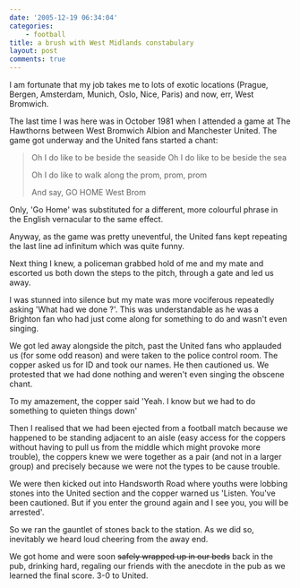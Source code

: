 ```yaml
---
date: '2005-12-19 06:34:04'
categories:
    - football
title: a brush with West Midlands constabulary
layout: post
comments: true
---
```

I am fortunate that my job takes me to lots of exotic locations (Prague,
Bergen, Amsterdam, Munich, Oslo, Nice, Paris) and now, err, West
Bromwich.

The last time I was here was in October 1981 when I attended a game at
The Hawthorns between West Bromwich Albion and Manchester United. The
game got underway and the United fans started a chant:
> Oh I do like to be beside the seaside
> Oh I do like to be beside the sea
>
> Oh I do like to walk along the prom, prom, prom
>
> And say, GO HOME West Brom

Only, 'Go Home' was substituted for a different, more colourful phrase
in the English vernacular to the same effect.

Anyway, as the game was pretty uneventful, the United fans kept
repeating the last line ad infinitum which was quite funny.

Next thing I knew, a policeman grabbed hold of me and my mate and
escorted us both down the steps to the pitch, through a gate and led us
away.

I was stunned into silence but my mate was more vociferous repeatedly
asking 'What had we done ?'. This was understandable as he was a
Brighton fan who had just come along for something to do and wasn't even
singing.

We got led away alongside the pitch, past the United fans who applauded
us (for some odd reason) and were taken to the police control room. The
copper asked us for ID and took our names. He then cautioned us. We
protested that we had done nothing and weren't even singing the obscene
chant.

To my amazement, the copper said 'Yeah. I know but we had to do
something to quieten things down'

Then I realised that we had been ejected from a football match because
we happened to be standing adjacent to an aisle (easy access for the
coppers without having to pull us from the middle which might provoke
more trouble), the coppers knew we were together as a pair (and not in a
larger group) and precisely because we were not the types to be cause
trouble.

We were then kicked out into Handsworth Road where youths were lobbing
stones into the United section and the copper warned us 'Listen. You've
been cautioned. But if you enter the ground again and I see you, you
will be arrested'.

So we ran the gauntlet of stones back to the station. As we did so,
inevitably we heard loud cheering from the away end.

We got home and were soon ~~safely wrapped up in our beds~~ back in the
pub, drinking hard, regaling our friends with the anecdote in the pub as
we learned the final score. 3-0 to United.
